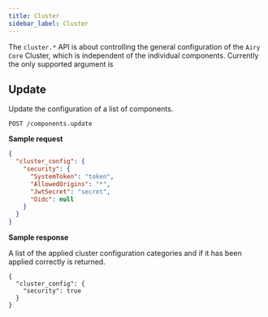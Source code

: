 ```yaml
---
title: Cluster
sidebar_label: Cluster
---
```


The `cluster.*` API is about controlling the general configuration of the `Airy Core` Cluster, which is independent of the individual components. Currently the only supported argument is

## Update

Update the configuration of a list of components.

`POST /components.update`

**Sample request**

```json
{
  "cluster_config": {
    "security": {
      "SystemToken": "token",
      "AllowedOrigins": "*",
      "JwtSecret": "secret",
      "Oidc": null
    }
  }
}
```

**Sample response**

A list of the applied cluster configuration categories and if it has been applied correctly is returned.

```json5
{
  "cluster_config": {
    "security": true
  }
}
```
